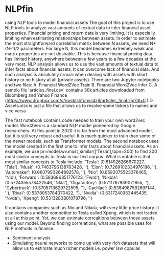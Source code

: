 # NLPfin
using NLP tools to model financial assets
The goal of this project is to use NLP tools to analyze vast amounts of textual data to infer financial asset properties. Financial pricing and return data is very limiting. It is especially limiting when estimating relationships between assets. In order to estimate the most straightforward correlation matrix between N assets, we need N*(N-1)/2 parameters. For large N, this model becomes extremely weak and matrix properties are not desirable. This is because financial pricing data has limited history, anywhere between a few years to a few decades at the very most.
NLP analysis allows us to use the vast amounts of textual data to infer facts about financial assets. It can overcome lack of financial data. And such analysis is absolutely crucial when dealing with assets with short history or no history at all (private assets).
There are two Jupyter notebooks and two files:
A. Financial Word2Vec Train
B. Financial Word2Vec Infer
C. A sample file 'articles_final.csv' contains 30k articles downloaded from Bloomberg and Yahoo Finance (https://www.dropbox.com/s/vwcklshfuhvsdz8/articles_final.zip?dl=0 )
D. Assets.xlsx is just a file that allows us to resolve some tickers to names and vice versa

The first notebook contains code needed to train your own word2vec model. Word2Vec is a standard NLP model pioneered by Google researchers. At this point in 2020 it is far from the most advanced model, but it is still very robust and useful. It is much quicker to train than some of the newer models, such as Transformer models.
The second notebook uses the model created in the first one to infer facts about financial assets. As an example, we use pr=model.wv.most_similar(['Tesla'],topn=200) to find 200 most similar concepts to Tesla in our text corpus. 
What is notable is that most similar concepts to Tesla include:
'Tesla': (0.814926266670227, 'Tsla'),
 'Musk': (0.7463796138763428, ''),
 'Elon': (0.7269102334976196, ''),
 'Automaker': (0.6607990264892578, ''),
 'Nio': (0.6583075523376465, 'Nio'),
 'Forward': (0.583686351776123, 'Fwrd'),
 'Nikola': (0.5724355578422546, 'Nkla'),
 'Gigafactory': (0.5711787939071655, ''),
 'Cybertruck': (0.5705713629722595, ''),
 'Cadillac': (0.5384987592697144, ''),
 'Rival': (0.5378053784370422, ''),
 'Nvidia': (0.5317240953445435, 'Nvda'),
 'Xpeng': (0.5313283801078796, '')
 
 It contains companies such as Nio and Nikola, with very little price history. It also contains another competitor to Tesla called Xpeng, which is not traded at all at this point. Yet, we can estimate correaltions between those assets using our model.
Beyond finding correlations, what are possible uses for NLP methods in finance.
- Sentiment analysis
- Simulating neural networks to come up with very rich datasets that will allow us to estimate much richer models i.e. power law copulas
